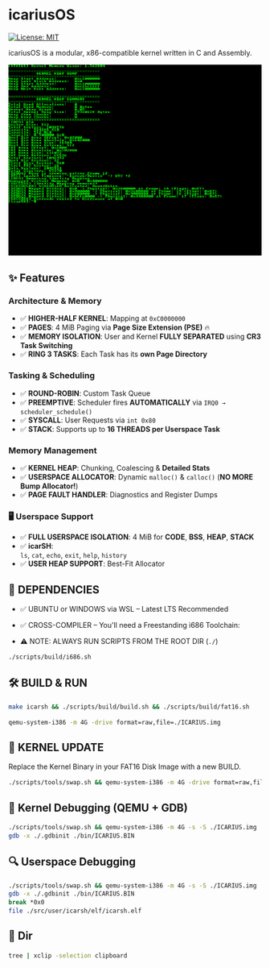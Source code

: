 # icariusOS

[![License: MIT](https://img.shields.io/badge/License-MIT-blue.svg)](https://opensource.org/licenses/MIT)

icariusOS is a modular, x86-compatible kernel written in C and Assembly.

![Boot Demo](assets/icariusOS.gif)

## ✨ Features

### Architecture & Memory
- ✅ **HIGHER-HALF KERNEL**: Mapping at `0xC0000000`
- ✅ **PAGES**: 4 MiB Paging via **Page Size Extension (PSE)** 🔥
- ✅ **MEMORY ISOLATION**: User and Kernel **FULLY SEPARATED** using **CR3 Task Switching**
- ✅ **RING 3 TASKS**: Each Task has its **own Page Directory**

### Tasking & Scheduling
- ✅ **ROUND-ROBIN**: Custom Task Queue 
- ✅ **PREEMPTIVE**: Scheduler fires **AUTOMATICALLY** via `IRQ0 → scheduler_schedule()`
- ✅ **SYSCALL**: User Requests via `int 0x80`
- ✅ **STACK**: Supports up to **16 THREADS per Userspace Task** 

### Memory Management
- ✅ **KERNEL HEAP**: Chunking, Coalescing & **Detailed Stats**
- ✅ **USERSPACE ALLOCATOR**: Dynamic `malloc()` & `calloc()` (**NO MORE Bump Allocator!**)
- ✅ **PAGE FAULT HANDLER**: Diagnostics and Register Dumps

### 🖥️ Userspace Support
- ✅ **FULL USERSPACE ISOLATION**: 4 MiB for **CODE**, **BSS**, **HEAP**, **STACK** 
- ✅ **icarSH**:  
  `ls`, `cat`, `echo`, `exit`, `help`, `history`
- ✅ **USER HEAP SUPPORT**: Best-Fit Allocator

## 🧩 DEPENDENCIES

- ✅ UBUNTU or WINDOWS via WSL – Latest LTS Recommended
- ✅ CROSS-COMPILER – You'll need a Freestanding i686 Toolchain:

- ⚠️ NOTE: ALWAYS RUN SCRIPTS FROM THE ROOT DIR (`./`)  

```bash
./scripts/build/i686.sh
```

## 🛠️ BUILD & RUN

```bash
make icarsh && ./scripts/build/build.sh && ./scripts/build/fat16.sh
```

```bash
qemu-system-i386 -m 4G -drive format=raw,file=./ICARIUS.img
```

## 🔁 KERNEL UPDATE

Replace the Kernel Binary in your FAT16 Disk Image with a new BUILD.

```bash
./scripts/tools/swap.sh && qemu-system-i386 -m 4G -drive format=raw,file=./ICARIUS.img
```

## 🧠 Kernel Debugging (QEMU + GDB)

```bash
./scripts/tools/swap.sh && qemu-system-i386 -m 4G -s -S ./ICARIUS.img
gdb -x ./.gdbinit ./bin/ICARIUS.BIN
```

## 🔍 Userspace Debugging

```bash
./scripts/tools/swap.sh && qemu-system-i386 -m 4G -s -S ./ICARIUS.img
gdb -x ./.gdbinit ./bin/ICARIUS.BIN
break *0x0
file ./src/user/icarsh/elf/icarsh.elf
```

## 🌲 Dir 

```bash
tree | xclip -selection clipboard
```
